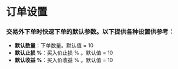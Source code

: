 # **订单设置**

### 交易外下单时快速下单的默认参数。以下提供各种设置供参考：

- **默认数量**：下单数量。默认值 = 10
- **默认止损 %**：买入价止损 % 。默认值 = 10
- **默认收益 %**：买入价收益 % 。默认值 = 10
